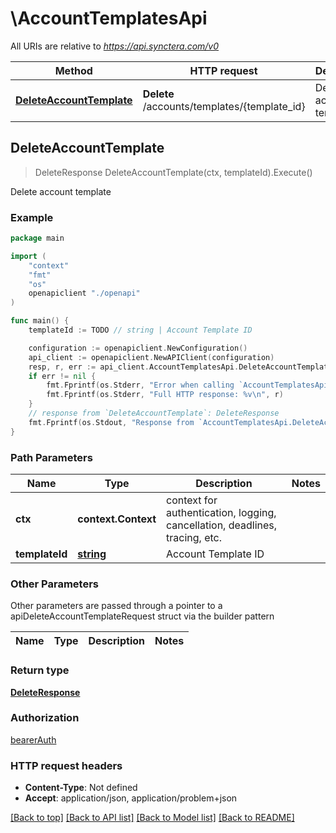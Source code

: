 # \AccountTemplatesApi

All URIs are relative to *https://api.synctera.com/v0*

Method | HTTP request | Description
------------- | ------------- | -------------
[**DeleteAccountTemplate**](AccountTemplatesApi.md#DeleteAccountTemplate) | **Delete** /accounts/templates/{template_id} | Delete account template



## DeleteAccountTemplate

> DeleteResponse DeleteAccountTemplate(ctx, templateId).Execute()

Delete account template



### Example

```go
package main

import (
    "context"
    "fmt"
    "os"
    openapiclient "./openapi"
)

func main() {
    templateId := TODO // string | Account Template ID

    configuration := openapiclient.NewConfiguration()
    api_client := openapiclient.NewAPIClient(configuration)
    resp, r, err := api_client.AccountTemplatesApi.DeleteAccountTemplate(context.Background(), templateId).Execute()
    if err != nil {
        fmt.Fprintf(os.Stderr, "Error when calling `AccountTemplatesApi.DeleteAccountTemplate``: %v\n", err)
        fmt.Fprintf(os.Stderr, "Full HTTP response: %v\n", r)
    }
    // response from `DeleteAccountTemplate`: DeleteResponse
    fmt.Fprintf(os.Stdout, "Response from `AccountTemplatesApi.DeleteAccountTemplate`: %v\n", resp)
}
```

### Path Parameters


Name | Type | Description  | Notes
------------- | ------------- | ------------- | -------------
**ctx** | **context.Context** | context for authentication, logging, cancellation, deadlines, tracing, etc.
**templateId** | [**string**](.md) | Account Template ID | 

### Other Parameters

Other parameters are passed through a pointer to a apiDeleteAccountTemplateRequest struct via the builder pattern


Name | Type | Description  | Notes
------------- | ------------- | ------------- | -------------


### Return type

[**DeleteResponse**](DeleteResponse.md)

### Authorization

[bearerAuth](../README.md#bearerAuth)

### HTTP request headers

- **Content-Type**: Not defined
- **Accept**: application/json, application/problem+json

[[Back to top]](#) [[Back to API list]](../README.md#documentation-for-api-endpoints)
[[Back to Model list]](../README.md#documentation-for-models)
[[Back to README]](../README.md)

